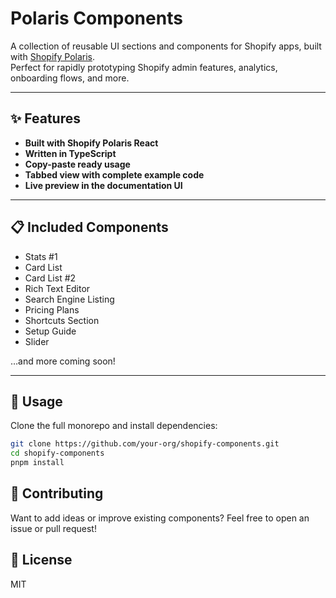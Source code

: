 
# Polaris Components

A collection of reusable UI sections and components for Shopify apps, built with [Shopify Polaris](https://polaris.shopify.com/).  
Perfect for rapidly prototyping Shopify admin features, analytics, onboarding flows, and more.

---

## ✨ Features

- **Built with Shopify Polaris React**
- **Written in TypeScript**
- **Copy-paste ready usage**
- **Tabbed view with complete example code**
- **Live preview in the documentation UI**

---

## 📋 Included Components

- Stats #1
- Card List
- Card List #2
- Rich Text Editor
- Search Engine Listing
- Pricing Plans
- Shortcuts Section
- Setup Guide
- Slider

…and more coming soon!

---

## 🚀 Usage

Clone the full monorepo and install dependencies:

```bash
git clone https://github.com/your-org/shopify-components.git
cd shopify-components
pnpm install
```

## 🤝 Contributing
Want to add ideas or improve existing components?
Feel free to open an issue or pull request!

## 📄 License
MIT

